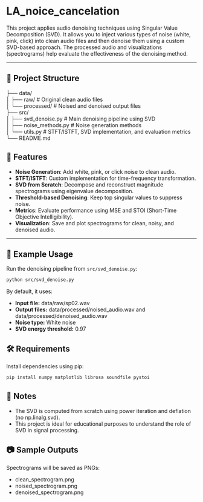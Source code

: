 # LA_noice_cancelation

This project applies audio denoising techniques using Singular Value Decomposition (SVD). It allows you to inject various types of noise (white, pink, click) into clean audio files and then denoise them using a custom SVD-based approach. The processed audio and visualizations (spectrograms) help evaluate the effectiveness of the denoising method.

---

## 📁 Project Structure

├── data/<br>
│   ├── raw/             # Original clean audio files<br>
│   └── processed/       # Noised and denoised output files<br>
├── src/<br>
│   ├── svd_denoise.py   # Main denoising pipeline using SVD<br>
│   ├── noise_methods.py # Noise generation methods<br>
│   └── utils.py         # STFT/ISTFT, SVD implementation, and evaluation metrics<br>
└── README.md


## 🚀 Features

- **Noise Generation**: Add white, pink, or click noise to clean audio.
- **STFT/ISTFT**: Custom implementation for time-frequency transformation.
- **SVD from Scratch**: Decompose and reconstruct magnitude spectrograms using eigenvalue decomposition.
- **Threshold-based Denoising**: Keep top singular values to suppress noise.
- **Metrics**: Evaluate performance using MSE and STOI (Short-Time Objective Intelligibility).
- **Visualization**: Save and plot spectrograms for clean, noisy, and denoised audio.

---

## 🧪 Example Usage

Run the denoising pipeline from `src/svd_denoise.py`:

```bash
python src/svd_denoise.py
```

By default, it uses:
- **Input file:** data/raw/sp02.wav
- **Output files:** data/processed/noised_audio.wav and data/processed/denoised_audio.wav
- **Noise type:** White noise
- **SVD energy threshold:** 0.97

## 🛠 Requirements

Install dependencies using pip:

```bash
pip install numpy matplotlib librosa soundfile pystoi
```

## 📝 Notes
- The SVD is computed from scratch using power iteration and deflation (no np.linalg.svd).
- This project is ideal for educational purposes to understand the role of SVD in signal processing.

## 📷 Sample Outputs

Spectrograms will be saved as PNGs:

- clean_spectrogram.png
- noised_spectrogram.png
- denoised_spectrogram.png
